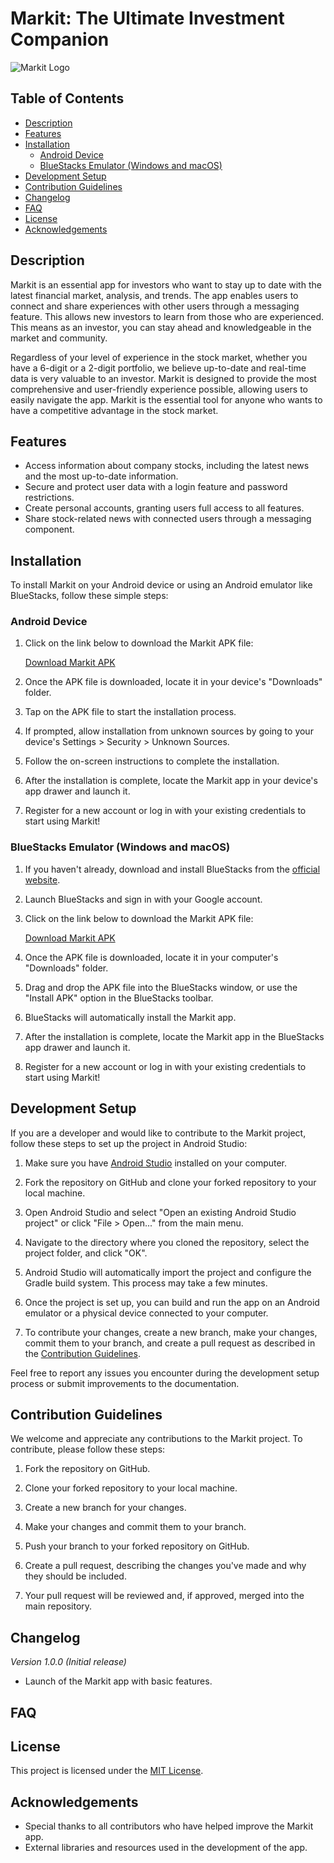 # Markit: The Ultimate Investment Companion

![Markit Logo](Markit_Logo.png)

## Table of Contents

- [Description](#description)
- [Features](#features)
- [Installation](#installation)
  - [Android Device](#android-device)
  - [BlueStacks Emulator (Windows and macOS)](#bluestacks-emulator-windows-and-macos)
- [Development Setup](#development-setup)
- [Contribution Guidelines](#contribution-guidelines)
- [Changelog](#changelog)
- [FAQ](#faq)
- [License](#license)
- [Acknowledgements](#acknowledgements)

## Description

Markit is an essential app for investors who want to stay up to date with the latest financial market, analysis, and trends. The app enables users to connect and share experiences with other users through a messaging feature. This allows new investors to learn from those who are experienced. This means as an investor, you can stay ahead and knowledgeable in the market and community.

Regardless of your level of experience in the stock market, whether you have a 6-digit or a 2-digit portfolio, we believe up-to-date and real-time data is very valuable to an investor. Markit is designed to provide the most comprehensive and user-friendly experience possible, allowing users to easily navigate the app. Markit is the essential tool for anyone who wants to have a competitive advantage in the stock market.

## Features

- Access information about company stocks, including the latest news and the most up-to-date information.
- Secure and protect user data with a login feature and password restrictions.
- Create personal accounts, granting users full access to all features.
- Share stock-related news with connected users through a messaging component.

## Installation

To install Markit on your Android device or using an Android emulator like BlueStacks, follow these simple steps:

### Android Device

1. Click on the link below to download the Markit APK file:

   [Download Markit APK](https://example.com/Markit.apk)

2. Once the APK file is downloaded, locate it in your device's "Downloads" folder.

3. Tap on the APK file to start the installation process.

4. If prompted, allow installation from unknown sources by going to your device's Settings > Security > Unknown Sources.

5. Follow the on-screen instructions to complete the installation.

6. After the installation is complete, locate the Markit app in your device's app drawer and launch it.

7. Register for a new account or log in with your existing credentials to start using Markit!

### BlueStacks Emulator (Windows and macOS)

1. If you haven't already, download and install BlueStacks from the [official website](https://www.bluestacks.com/).

2. Launch BlueStacks and sign in with your Google account.

3. Click on the link below to download the Markit APK file:

   [Download Markit APK](test)

4. Once the APK file is downloaded, locate it in your computer's "Downloads" folder.

5. Drag and drop the APK file into the BlueStacks window, or use the "Install APK" option in the BlueStacks toolbar.

6. BlueStacks will automatically install the Markit app.

7. After the installation is complete, locate the Markit app in the BlueStacks app drawer and launch it.

8. Register for a new account or log in with your existing credentials to start using Markit!

## Development Setup

If you are a developer and would like to contribute to the Markit project, follow these steps to set up the project in Android Studio:

1. Make sure you have [Android Studio](https://developer.android.com/studio/) installed on your computer.

2. Fork the repository on GitHub and clone your forked repository to your local machine.

3. Open Android Studio and select "Open an existing Android Studio project" or click "File > Open..." from the main menu.

4. Navigate to the directory where you cloned the repository, select the project folder, and click "OK".

5. Android Studio will automatically import the project and configure the Gradle build system. This process may take a few minutes.

6. Once the project is set up, you can build and run the app on an Android emulator or a physical device connected to your computer.

7. To contribute your changes, create a new branch, make your changes, commit them to your branch, and create a pull request as described in the [Contribution Guidelines](#contribution-guidelines).

Feel free to report any issues you encounter during the development setup process or submit improvements to the documentation.

## Contribution Guidelines

We welcome and appreciate any contributions to the Markit project. To contribute, please follow these steps:

1. Fork the repository on GitHub.

2. Clone your forked repository to your local machine.

3. Create a new branch for your changes.

4. Make your changes and commit them to your branch.

5. Push your branch to your forked repository on GitHub.

6. Create a pull request, describing the changes you've made and why they should be included.

7. Your pull request will be reviewed and, if approved, merged into the main repository.

## Changelog

_Version 1.0.0 (Initial release)_
- Launch of the Markit app with basic features.

## FAQ

## License

This project is licensed under the [MIT License](LICENSE.md).

## Acknowledgements

- Special thanks to all contributors who have helped improve the Markit app.
- External libraries and resources used in the development of the app.

